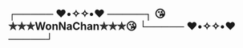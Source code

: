 
┌───── ❤︎•✧✧•❤︎ ─────┐
 😘✯✯✯WonNaChan✯✯✯😘
└───── ❤︎•✧✧•❤︎ ─────┘
---------------------------------------------------
